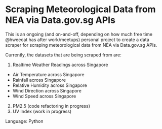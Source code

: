 # Scraping Meteorological Data from NEA via Data.gov.sg APIs
This is an ongoing (and on-and-off, depending on how much free time @hweecat has after work/meetups) personal project to create a data scraper for scraping meteorological data from NEA via Data.gov.sg APIs.

Currently, the datasets that are being scraped from are:
1. Realtime Weather Readings across Singapore
- Air Temperature across Singapore
- Rainfall across Singapore
- Relative Humidity across Singapore
- Wind Direction across Singapore
- Wind Speed across Singapore
2. PM2.5 (code refactoring in progress)
3. UV Index (work in progress)

Language: Python
